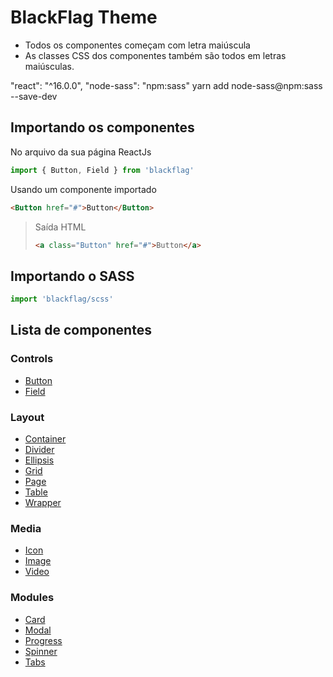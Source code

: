 # BlackFlag Theme
- Todos os componentes começam com letra maiúscula
- As classes CSS dos componentes também são todos em letras maiúsculas.

"react": "^16.0.0",
"node-sass": "npm:sass"
 yarn add node-sass@npm:sass --save-dev

## Importando os componentes
No arquivo da sua página ReactJs
```js
import { Button, Field } from 'blackflag'
```
Usando um componente importado
```html
<Button href="#">Button</Button>
```
> Saída HTML
> ```html
> <a class="Button" href="#">Button</a>
> ```

## Importando o SASS
```js
import 'blackflag/scss'
```

## Lista de componentes

### Controls
- [Button](/src/controls/Button/README.md)  
- [Field](/src/controls/Field/README.md)

### Layout
- [Container](/src/layout/Container/README.md)  
- [Divider](/src/layout/Divider/README.md)  
- [Ellipsis](/src/layout/Ellipsis/README.md)  
- [Grid](/src/layout/Grid/README.md)  
- [Page](/src/layout/Page/README.md)  
- [Table](/src/layout/Table/README.md)  
- [Wrapper](/src/layout/Wrapper/README.md)  

### Media
- [Icon](/src/layout/Icon/README.md)
- [Image](/src/layout/Image/README.md)
- [Video](/src/layout/Video/README.md)

### Modules
- [Card](/src/layout/Card/README.md)
- [Modal](/src/layout/Modal/README.md)
- [Progress](/src/layout/Progress/README.md)
- [Spinner](/src/layout/Spinner/README.md)
- [Tabs](/src/layout/Tabs/README.md)
